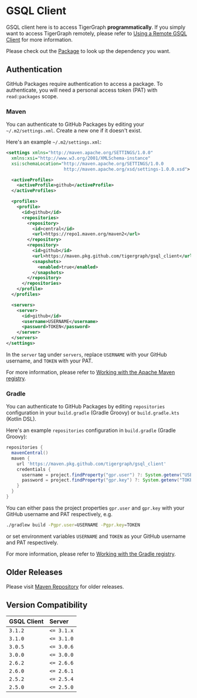 # GSQL Client
GSQL client here is to access TigerGraph **programmatically**. If you simply want to access TigerGraph remotely, please refer to [Using a Remote GSQL Client](https://docs.tigergraph.com/dev/using-a-remote-gsql-client) for more information.

Please check out the [Package](https://github.com/tigergraph/gsql_client/packages/805501) to look up the dependency you want.

## Authentication
GitHub Packages require authentication to access a package. To authenticate, you will need a personal access token (PAT) with `read:packages` scope.

### Maven
You can authenticate to GitHub Packages by editing your `~/.m2/settings.xml`. Create a new one if it doesn't exist.

Here's an example `~/.m2/settings.xml`:
```xml
<settings xmlns="http://maven.apache.org/SETTINGS/1.0.0"
  xmlns:xsi="http://www.w3.org/2001/XMLSchema-instance"
  xsi:schemaLocation="http://maven.apache.org/SETTINGS/1.0.0
                      http://maven.apache.org/xsd/settings-1.0.0.xsd">

  <activeProfiles>
    <activeProfile>github</activeProfile>
  </activeProfiles>

  <profiles>
    <profile>
      <id>github</id>
      <repositories>
        <repository>
          <id>central</id>
          <url>https://repo1.maven.org/maven2</url>
        </repository>
        <repository>
          <id>github</id>
          <url>https://maven.pkg.github.com/tigergraph/gsql_client</url>
          <snapshots>
            <enabled>true</enabled>
          </snapshots>
        </repository>
      </repositories>
    </profile>
  </profiles>

  <servers>
    <server>
      <id>github</id>
      <username>USERNAME</username>
      <password>TOKEN</password>
    </server>
  </servers>
</settings>
```
In the `server` tag under `servers`, replace `USERNAME` with your GitHub username, and `TOKEN` with your PAT.

For more information, please refer to [Working with the Apache Maven registry](https://docs.github.com/en/packages/working-with-a-github-packages-registry/working-with-the-apache-maven-registry#authenticating-with-a-personal-access-token).

### Gradle
You can authenticate to GitHub Packages by editing `repositories` configuration in your `build.gradle` (Gradle Groovy) or `build.gradle.kts` (Kotlin DSL).

Here's an example `repositories` configuration in `build.gradle` (Gradle Groovy):
```groovy
repositories {
  mavenCentral()
  maven {
    url 'https://maven.pkg.github.com/tigergraph/gsql_client'
    credentials {
      username = project.findProperty("gpr.user") ?: System.getenv("USERNAME")
      password = project.findProperty("gpr.key") ?: System.getenv("TOKEN")
    }
  }
}
```
You can either pass the project properties `gpr.user` and `gpr.key` with your GitHub username and PAT respectively, e.g.
```sh
./gradlew build -Pgpr.user=USERNAME -Pgpr.key=TOKEN
```
or set environment variables `USERNAME` and `TOKEN` as your GitHub username and PAT respectively.

For more information, please refer to [Working with the Gradle registry](https://docs.github.com/en/packages/working-with-a-github-packages-registry/working-with-the-gradle-registry#authenticating-to-github-packages).

## Older Releases
Please visit [Maven Repository](https://mvnrepository.com/artifact/com.tigergraph.client/gsql_client) for older releases.

## Version Compatibility
| GSQL Client | Server |
| :---------- | :--------- |
| `3.1.2`     | `<= 3.1.x` |
| `3.1.0`     | `<= 3.1.0` |
| `3.0.5`     | `<= 3.0.6` |
| `3.0.0`     | `<= 3.0.0` |
| `2.6.2`     | `<= 2.6.6` |
| `2.6.0`     | `<= 2.6.1` |
| `2.5.2`     | `<= 2.5.4` |
| `2.5.0`     | `<= 2.5.0` |
